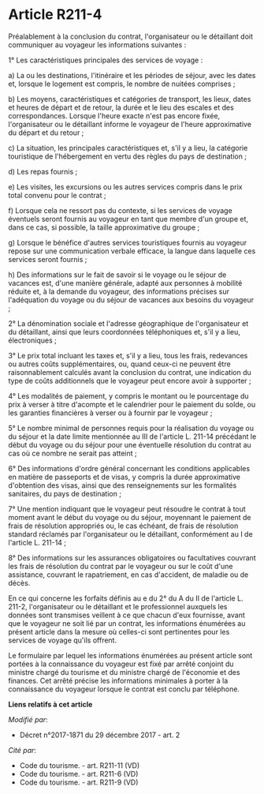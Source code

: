 # Article R211-4

Préalablement à la conclusion du contrat, l'organisateur ou le détaillant doit communiquer au voyageur les informations
suivantes :

1° Les caractéristiques principales des services de voyage :

a) La ou les destinations, l'itinéraire et les périodes de séjour, avec les dates et, lorsque le logement est compris, le
nombre de nuitées comprises ;

b) Les moyens, caractéristiques et catégories de transport, les lieux, dates et heures de départ et de retour, la durée et le
lieu des escales et des correspondances. Lorsque l'heure exacte n'est pas encore fixée, l'organisateur ou le détaillant
informe le voyageur de l'heure approximative du départ et du retour ;

c) La situation, les principales caractéristiques et, s'il y a lieu, la catégorie touristique de l'hébergement en vertu des
règles du pays de destination ;

d) Les repas fournis ;

e) Les visites, les excursions ou les autres services compris dans le prix total convenu pour le contrat ;

f) Lorsque cela ne ressort pas du contexte, si les services de voyage éventuels seront fournis au voyageur en tant que membre
d'un groupe et, dans ce cas, si possible, la taille approximative du groupe ;

g) Lorsque le bénéfice d'autres services touristiques fournis au voyageur repose sur une communication verbale efficace, la
langue dans laquelle ces services seront fournis ;

h) Des informations sur le fait de savoir si le voyage ou le séjour de vacances est, d'une manière générale, adapté aux
personnes à mobilité réduite et, à la demande du voyageur, des informations précises sur l'adéquation du voyage ou du séjour
de vacances aux besoins du voyageur ;

2° La dénomination sociale et l'adresse géographique de l'organisateur et du détaillant, ainsi que leurs coordonnées
téléphoniques et, s'il y a lieu, électroniques ;

3° Le prix total incluant les taxes et, s'il y a lieu, tous les frais, redevances ou autres coûts supplémentaires, ou, quand
ceux-ci ne peuvent être raisonnablement calculés avant la conclusion du contrat, une indication du type de coûts additionnels
que le voyageur peut encore avoir à supporter ;

4° Les modalités de paiement, y compris le montant ou le pourcentage du prix à verser à titre d'acompte et le calendrier pour
le paiement du solde, ou les garanties financières à verser ou à fournir par le voyageur ;

5° Le nombre minimal de personnes requis pour la réalisation du voyage ou du séjour et la date limite mentionnée au III de
l'article L. 211-14 précédant le début du voyage ou du séjour pour une éventuelle résolution du contrat au cas où ce nombre
ne serait pas atteint ;

6° Des informations d'ordre général concernant les conditions applicables en matière de passeports et de visas, y compris la
durée approximative d'obtention des visas, ainsi que des renseignements sur les formalités sanitaires, du pays de
destination ;

7° Une mention indiquant que le voyageur peut résoudre le contrat à tout moment avant le début du voyage ou du séjour,
moyennant le paiement de frais de résolution appropriés ou, le cas échéant, de frais de résolution standard réclamés par
l'organisateur ou le détaillant, conformément au I de l'article L. 211-14 ;

8° Des informations sur les assurances obligatoires ou facultatives couvrant les frais de résolution du contrat par le
voyageur ou sur le coût d'une assistance, couvrant le rapatriement, en cas d'accident, de maladie ou de décès.

En ce qui concerne les forfaits définis au e du 2° du A du II de l'article L. 211-2, l'organisateur ou le détaillant et le
professionnel auxquels les données sont transmises veillent à ce que chacun d'eux fournisse, avant que le voyageur ne soit
lié par un contrat, les informations énumérées au présent article dans la mesure où celles-ci sont pertinentes pour les
services de voyage qu'ils offrent.

Le formulaire par lequel les informations énumérées au présent article sont portées à la connaissance du voyageur est fixé
par arrêté conjoint du ministre chargé du tourisme et du ministre chargé de l'économie et des finances. Cet arrêté précise
les informations minimales à porter à la connaissance du voyageur lorsque le contrat est conclu par téléphone.

**Liens relatifs à cet article**

_Modifié par_:

  - Décret n°2017-1871 du 29 décembre 2017 - art. 2

_Cité par_:

  - Code du tourisme. - art. R211-11 (VD)
  - Code du tourisme. - art. R211-6 (VD)
  - Code du tourisme. - art. R211-9 (VD)
